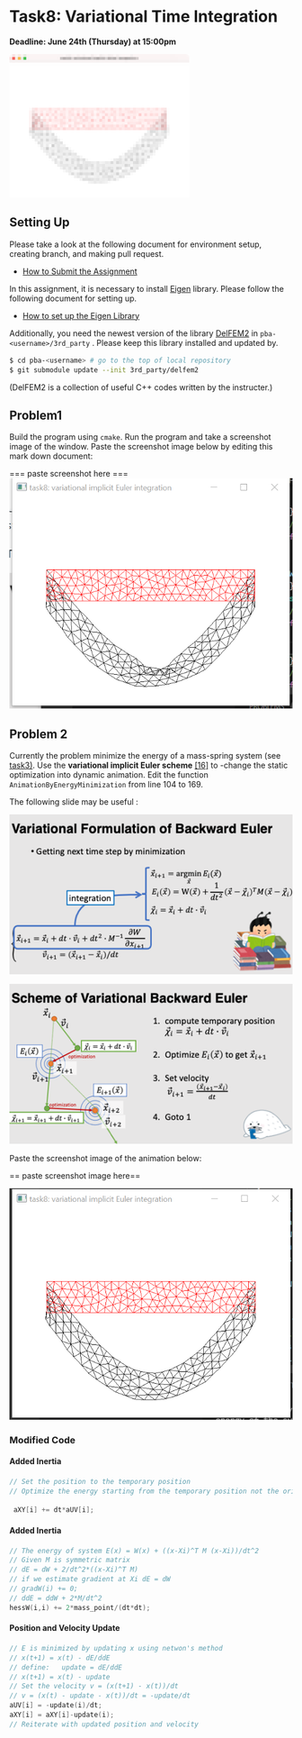# Task8: Variational Time Integration 

**Deadline: June 24th (Thursday) at 15:00pm**

![preview](preview.png)

## Setting Up

Please take a look at the following document for environment setup, creating branch, and making pull request.

- [How to Submit the Assignment](../doc/submit.md)

In this assignment, it is necessary to install [Eigen](https://eigen.tuxfamily.org/index.php?title=Main_Page) library. Please follow the following document for setting up.    

- [How to set up the Eigen Library](../doc/setup_eigen.md)  


Additionally, you need the newest version of the library [DelFEM2](https://github.com/nobuyuki83/delfem2) in `pba-<username>/3rd_party` . Please keep this library installed and updated by. 

```bash
$ cd pba-<username> # go to the top of local repository
$ git submodule update --init 3rd_party/delfem2
```

(DelFEM2 is a collection of useful C++ codes written by the instructer.)



## Problem1

Build the program using `cmake`. Run the program and take a screenshot image of the window. Paste the screenshot image below by editing this mark down document:

=== paste screenshot here ===
![task8_problem1](task8_problem1.PNG)





## Problem 2

Currently the problem minimize the energy of a mass-spring system (see [task3)](../task3). Use the **variational implicit Euler scheme** [[16]](http://www.nobuyuki-umetani.com/scribble/variational_integration.pdf) to -change the static optimization into dynamic animation. Edit the function `AnimationByEnergyMinimization`  from line 104 to 169.

The following slide may be useful :

![slide0](slide0.png)

![slide1](slide1.png)



Paste the screenshot image of the animation below:

== paste screenshot image here==

![task8_problem2](task8_problem2.PNG)


### Modified Code


#### Added Inertia
```c++
// Set the position to the temporary position
// Optimize the energy starting from the temporary position not the original position

 aXY[i] += dt*aUV[i];
```

#### Added Inertia
```c++
// The energy of system E(x) = W(x) + ((x-Xi)^T M (x-Xi))/dt^2
// Given M is symmetric matrix
// dE = dW + 2/dt^2*((x-Xi)^T M)
// if we estimate gradient at Xi dE = dW
// gradW(i) += 0;
// ddE = ddW + 2*M/dt^2
hessW(i,i) += 2*mass_point/(dt*dt);
```

#### Position and Velocity Update
```c++
// E is minimized by updating x using netwon's method
// x(t+1) = x(t) - dE/ddE 
// define:   update = dE/ddE
// x(t+1) = x(t) - update
// Set the velocity v = (x(t+1) - x(t))/dt 
// v = (x(t) - update - x(t))/dt = -update/dt
aUV[i] = -update(i)/dt;
aXY[i] = aXY[i]-update(i);
// Reiterate with updated position and velocity
```





